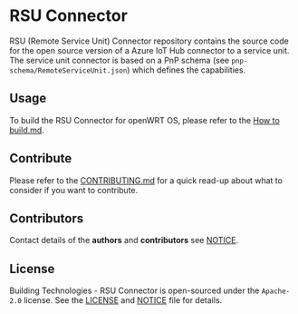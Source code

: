 # RSU Connector

RSU (Remote Service Unit) Connector repository contains the source code for the open source version of a Azure IoT Hub connector to a service unit. The service unit connector is based on a PnP schema (see `pnp-schema/RemoteServiceUnit.json`) which defines the capabilities.

## Usage

To build the RSU Connector for openWRT OS, please refer to the [How to build.md](./docs/How-to-build.md).

## Contribute

Please refer to the [CONTRIBUTING.md](./CONTRIBUTING.md) for a quick read-up about what to consider if you want to contribute.

## Contributors

Contact details of the **authors** and **contributors** see [NOTICE](NOTICE).

## License

Building Technologies - RSU Connector is open-sourced under the `Apache-2.0` license. See the [LICENSE](./LICENSE) and [NOTICE](./NOTICE) file for details.
